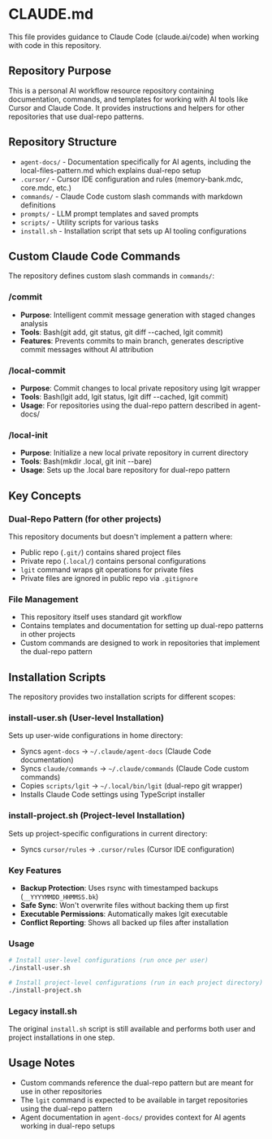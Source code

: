 # CLAUDE.md

This file provides guidance to Claude Code (claude.ai/code) when working with code in this repository.

## Repository Purpose

This is a personal AI workflow resource repository containing documentation, commands, and templates for working with AI tools like Cursor and Claude Code. It provides instructions and helpers for other repositories that use dual-repo patterns.

## Repository Structure

- `agent-docs/` - Documentation specifically for AI agents, including the local-files-pattern.md which explains dual-repo setup
- `.cursor/` - Cursor IDE configuration and rules (memory-bank.mdc, core.mdc, etc.)
- `commands/` - Claude Code custom slash commands with markdown definitions
- `prompts/` - LLM prompt templates and saved prompts
- `scripts/` - Utility scripts for various tasks
- `install.sh` - Installation script that sets up AI tooling configurations

## Custom Claude Code Commands

The repository defines custom slash commands in `commands/`:

### /commit
- **Purpose**: Intelligent commit message generation with staged changes analysis
- **Tools**: Bash(git add, git status, git diff --cached, lgit commit)
- **Features**: Prevents commits to main branch, generates descriptive commit messages without AI attribution

### /local-commit
- **Purpose**: Commit changes to local private repository using lgit wrapper
- **Tools**: Bash(lgit add, lgit status, lgit diff --cached, lgit commit)
- **Usage**: For repositories using the dual-repo pattern described in agent-docs/

### /local-init
- **Purpose**: Initialize a new local private repository in current directory
- **Tools**: Bash(mkdir .local, git init --bare)
- **Usage**: Sets up the .local bare repository for dual-repo pattern

## Key Concepts

### Dual-Repo Pattern (for other projects)
This repository documents but doesn't implement a pattern where:
- Public repo (`.git/`) contains shared project files
- Private repo (`.local/`) contains personal configurations
- `lgit` command wraps git operations for private files
- Private files are ignored in public repo via `.gitignore`

### File Management
- This repository itself uses standard git workflow
- Contains templates and documentation for setting up dual-repo patterns in other projects
- Custom commands are designed to work in repositories that implement the dual-repo pattern

## Installation Scripts

The repository provides two installation scripts for different scopes:

### install-user.sh (User-level Installation)
Sets up user-wide configurations in home directory:
- Syncs `agent-docs` → `~/.claude/agent-docs` (Claude Code documentation)
- Syncs `claude/commands` → `~/.claude/commands` (Claude Code custom commands)
- Copies `scripts/lgit` → `~/.local/bin/lgit` (dual-repo git wrapper)
- Installs Claude Code settings using TypeScript installer

### install-project.sh (Project-level Installation)
Sets up project-specific configurations in current directory:
- Syncs `cursor/rules` → `.cursor/rules` (Cursor IDE configuration)

### Key Features
- **Backup Protection**: Uses rsync with timestamped backups (`__YYYYMMDD_HHMMSS.bk`)
- **Safe Sync**: Won't overwrite files without backing them up first
- **Executable Permissions**: Automatically makes lgit executable
- **Conflict Reporting**: Shows all backed up files after installation

### Usage
```bash
# Install user-level configurations (run once per user)
./install-user.sh

# Install project-level configurations (run in each project directory)
./install-project.sh
```

### Legacy install.sh
The original `install.sh` script is still available and performs both user and project installations in one step.

## Usage Notes

- Custom commands reference the dual-repo pattern but are meant for use in other repositories
- The `lgit` command is expected to be available in target repositories using the dual-repo pattern
- Agent documentation in `agent-docs/` provides context for AI agents working in dual-repo setups